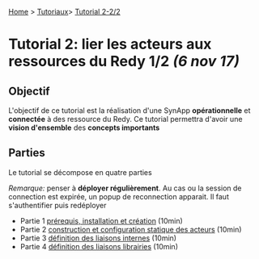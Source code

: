 [Home](../../sitemap.md) > [Tutoriaux](../index.md)> [Tutorial 2-2/2](page2.md)

# Tutorial 2: lier les acteurs aux ressources du Redy **1/2** *(6 nov 17)*

## Objectif

L'objectif de ce tutorial est la réalisation d'une SynApp **opérationnelle** et **connectée** à des ressource du Redy. Ce tutorial permettra d'avoir une **vision d'ensemble** des **concepts importants**

## Parties

Le tutorial se décompose en quatre parties

*Remarque:* penser à **déployer régulièrement**. Au cas ou la session de connection est expirée, un popup de reconnection apparait. Il faut s'authentifier puis redéployer

* Partie 1 [prérequis, installation et création](page0.md) (10min)
* Partie 2 [construction et configuration statique des acteurs](page1.md) (10min)
* Partie 3 [définition des liaisons internes](page2.md) (10min)
* Partie 4 [définition des liaisons librairies](page3.md) (10min)
